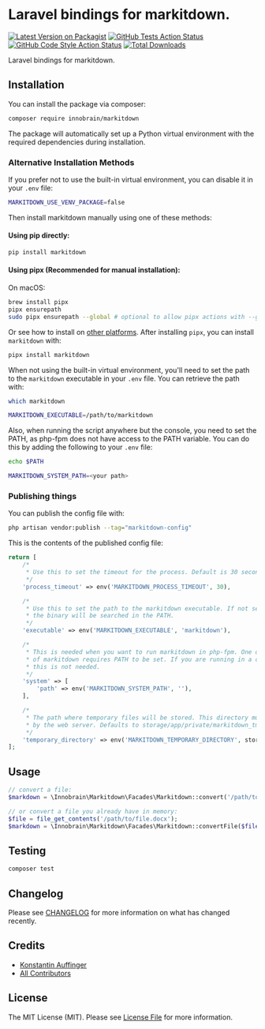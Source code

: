 # Laravel bindings for markitdown.

[![Latest Version on Packagist](https://img.shields.io/packagist/v/innobrain/markitdown.svg?style=flat-square)](https://packagist.org/packages/innobrain/markitdown)
[![GitHub Tests Action Status](https://img.shields.io/github/actions/workflow/status/innobraingmbh/markitdown/run-tests.yml?branch=main&label=tests&style=flat-square)](https://github.com/innobraingmbh/markitdown/actions?query=workflow%3Arun-tests+branch%3Amain)
[![GitHub Code Style Action Status](https://img.shields.io/github/actions/workflow/status/innobraingmbh/markitdown/fix-php-code-style-issues.yml?branch=main&label=code%20style&style=flat-square)](https://github.com/innobraingmbh/markitdown/actions?query=workflow%3A"Fix+PHP+code+style+issues"+branch%3Amain)
[![Total Downloads](https://img.shields.io/packagist/dt/innobrain/markitdown.svg?style=flat-square)](https://packagist.org/packages/innobrain/markitdown)

Laravel bindings for markitdown.

## Installation

You can install the package via composer:

```bash
composer require innobrain/markitdown
```

The package will automatically set up a Python virtual environment with the required dependencies during installation.

### Alternative Installation Methods

If you prefer not to use the built-in virtual environment, you can disable it in your `.env` file:

```bash
MARKITDOWN_USE_VENV_PACKAGE=false
```

Then install markitdown manually using one of these methods:

#### Using pip directly:

```bash
pip install markitdown
```

#### Using pipx (Recommended for manual installation):

On macOS:
```bash
brew install pipx
pipx ensurepath
sudo pipx ensurepath --global # optional to allow pipx actions with --global argument
```

Or see how to install on [other platforms](https://github.com/pypa/pipx).
After installing `pipx`, you can install `markitdown` with:

```bash
pipx install markitdown
```

When not using the built-in virtual environment, you'll need to set the path to the `markitdown` executable in your `.env` file. You can retrieve the path with:
```bash
which markitdown
```

```bash
MARKITDOWN_EXECUTABLE=/path/to/markitdown
```

Also, when running the script anywhere but the console, you need to set the PATH, as php-fpm does not have
access to the PATH variable. You can do this by adding the following to your `.env` file:

```bash
echo $PATH
```

```bash
MARKITDOWN_SYSTEM_PATH=<your path>
```

### Publishing things

You can publish the config file with:

```bash
php artisan vendor:publish --tag="markitdown-config"
```

This is the contents of the published config file:

```php
return [
    /*
     * Use this to set the timeout for the process. Default is 30 seconds.
     */
    'process_timeout' => env('MARKITDOWN_PROCESS_TIMEOUT', 30),

    /*
     * Use this to set the path to the markitdown executable. If not set,
     * the binary will be searched in the PATH.
     */
    'executable' => env('MARKITDOWN_EXECUTABLE', 'markitdown'),

    /*
     * This is needed when you want to run markitdown in php-fpm. One dependency
     * of markitdown requires PATH to be set. If you are running in a console,
     * this is not needed.
     */
    'system' => [
        'path' => env('MARKITDOWN_SYSTEM_PATH', ''),
    ],

    /*
     * The path where temporary files will be stored. This directory must be writable
     * by the web server. Defaults to storage/app/private/markitdown_tmp
     */
    'temporary_directory' => env('MARKITDOWN_TEMPORARY_DIRECTORY', storage_path('app/private/markitdown_tmp')),
];
```

## Usage

```php
// convert a file:
$markdown = \Innobrain\Markitdown\Facades\Markitdown::convert('/path/to/file.docx');

// or convert a file you already have in memory:
$file = file_get_contents('/path/to/file.docx');
$markdown = \Innobrain\Markitdown\Facades\Markitdown::convertFile($file, '.docx');
```

## Testing

```bash
composer test
```

## Changelog

Please see [CHANGELOG](CHANGELOG.md) for more information on what has changed recently.

## Credits

- [Konstantin Auffinger](https://github.com/kauffinger)
- [All Contributors](../../contributors)

## License

The MIT License (MIT). Please see [License File](LICENSE.md) for more information.
